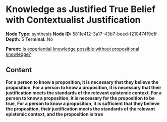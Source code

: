 # Knowledge as Justified True Belief with Contextualist Justification

**Node Type:** synthesis
**Node ID:** 581fe412-3a17-43b7-beed-f210474f9c1f
**Depth:** 5
**Terminal:** No

**Parent:** [Is experiential knowledge possible without propositional knowledge?](is-experiential-knowledge-possible-without-propositional-knowledge-antithesis-2d479c16-81bd-4ffc-a192-81651549ba3a.md)

## Content

**For a person to know a proposition, it is necessary that they believe the proposition**, **For a person to know a proposition, it is necessary that their justification meets the standards of the relevant epistemic context**, **For a person to know a proposition, it is necessary for the proposition to be true**, **For a person to know a proposition, it is sufficient that they believe the proposition, their justification meets the standards of the relevant epistemic context, and the proposition is true**

